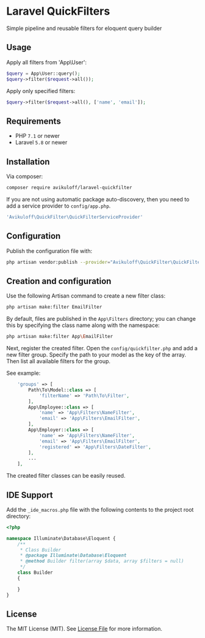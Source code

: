 # Laravel QuickFilters
Simple pipeline and reusable filters for eloquent query builder

## Usage
Apply all filters from 'App\User':
```php
$query = App\User::query();
$query->filter($request->all());
```
Apply only specified filters:
```php
$query->filter($request->all(), ['name', 'email']);
```

## Requirements
- PHP `7.1` or newer
- Laravel `5.8` or newer

## Installation
Via composer:
```bash
composer require avikuloff/laravel-quickfilter
```

If you are not using automatic package auto-discovery, then you need to add a service provider to `config/app.php`.
```php
'Avikuloff\QuickFilter\QuickFilterServiceProvider'
```

## Configuration
Publish the configuration file with:
```bash
php artisan vendor:publish --provider="Avikuloff\QuickFilter\QuickFilterServiceProvider" --tag="config"
```

## Creation and configuration
Use the following Artisan command to create a new filter class:
```bash
php artisan make:filter EmailFilter
```

By default, files are published in the `App\Filters` directory; you can change this by specifying the class name along with the namespace:
```bash
php artisan make:filter App\EmailFilter
```

Next, register the created filter.
Open the `config/quickfilter.php` and add a new filter group.
Specify the path to your model as the key of the array.
Then list all available filters for the group.

See example:
```php
    'groups' => [
        Path\To\Model::class => [
            'filterName' => 'Path\To\Filter',
        ],
        App\Employee::class => [
            'name' => 'App\Filters\NameFilter',
            'email' => 'App\Filters\EmailFilter',
        ],
        App\Employer::class => [
            'name' => 'App\Filters\NameFilter',
            'email' => 'App\Filters\EmailFilter',
            'registered' => 'App\Filters\DateFilter',
        ],
        ...
    ],
```
The created filter classes can be easily reused.

## IDE Support
Add the `_ide_macros.php` file with the following contents to the project root directory:
```php
<?php

namespace Illuminate\Database\Eloquent {
    /**
     * Class Builder
     * @package Illuminate\Database\Eloquent
     * @method Builder filter(array $data, array $filters = null)
     */
    class Builder
    {

    }
}
```

## License

The MIT License (MIT). See [License File](LICENSE.md) for more information.